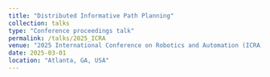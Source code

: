 ```yaml
---
title: "Distributed Informative Path Planning"
collection: talks
type: "Conference proceedings talk"
permalink: /talks/2025_ICRA
venue: "2025 International Conference on Robotics and Automation (ICRA)"
date: 2025-03-01
location: "Atlanta, GA, USA"
---
```


<!-- [More information here](http://exampleurl.com) -->

<!-- This is a description of your tutorial, note the different field in type. This is a markdown files that can be all markdown-ified like any other post. Yay markdown! -->
